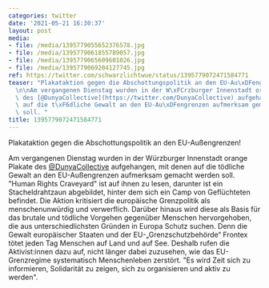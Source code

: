 ```yaml
---
categories: twitter
date: '2021-05-21 16:30:37'
layout: post
media:
- file: /media/1395779055652376578.jpg
- file: /media/1395779061855789057.jpg
- file: /media/1395779065609601026.jpg
- file: /media/1395779069204127745.jpg
ref: https://twitter.com/schwarzlichtwue/status/1395779072471584771
teaser: "Plakataktion gegen die Abschottungspolitik an den EU-Au\xDFengrenzen!\n\n\
  \n\nAm vergangenen Dienstag wurden in der W\xFCrzburger Innenstadt orange Plakate\
  \ des [@DunyaCollective](https://twitter.com/DunyaCollective) aufgehangen, mit denen\
  \ auf die t\xF6dliche Gewalt an den EU-Au\xDFengrenzen aufmerksam gemacht werden\
  \ soll. "
title: 1395779072471584771
---
```

Plakataktion gegen die Abschottungspolitik an den EU-Außengrenzen!



Am vergangenen Dienstag wurden in der Würzburger Innenstadt orange Plakate des [@DunyaCollective](https://twitter.com/DunyaCollective) aufgehangen, mit denen auf die tödliche Gewalt an den EU-Außengrenzen aufmerksam gemacht werden soll. 
"Human Rights Craveyard" ist auf ihnen zu lesen, darunter ist ein Stacheldrahtzaun abgebildet, hinter dem sich ein Camp von Geflüchteten befindet. Die Aktion kritisiert die europäische Grenzpolitik als menschenunwürdig und verwerflich.
Darüber hinaus wird diese als Basis für das brutale und tödliche Vorgehen gegenüber Menschen hervorgehoben, die aus unterschiedlichsten Gründen in Europa Schutz suchen. Denn die Gewalt europäischer Staaten und der EU-„Grenzschutzbehörde“ Frontex tötet jeden Tag Menschen auf Land und auf See. Deshalb rufen die Aktivist:innen dazu auf, nicht länger dabei zuzusehen, wie das EU-Grenzregime systematisch Menschenleben zerstört. "Es wird Zeit sich zu informieren, Solidarität zu zeigen, sich zu organisieren und aktiv zu werden".